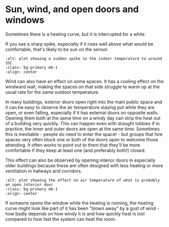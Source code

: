 # Sun, wind, and open doors and windows

Sometimes there is a heating curve, but it is interrupted for a while.

If you see a sharp spike, especially if it rises well above what would be comfortable, that's likely to be sun on the sensor.

```{image} ../images/plot-screenshots/sun-on-sensor.png
:alt: plot showing a sudden spike in the indoor temperature to around 35C
:class: bg-primary mb-1
:align: center
```

Wind can also have an effect on some spaces.  It has a cooling effect on the windward wall, making the spaces on that side struggle to warm up at the usual rate for the same outdoor temperature.  


In many buildings, exterior doors open right into the main public space and it can be easy to observe the air temperature staying put while they are open, or even falling, especially if it has external doors on opposite walls. Opening them both at the same time on a windy day can strip the heat out of a building very quickly.  This can happen even with draught lobbies if in practice, the inner and outer doors are open at the same time.  Sometimes this is inevitable - people do need to enter the space! - but groups that hire spaces very often block one or both of the doors open to welcome those attending. It often works to point out to them that they'll be more comfortable if they keep at least one (and preferably both!) closed.

This effect can also be observed by opening interior doors in especially older buildings because these are often designed with less heating or more ventilation in hallways and corridors.

```{image} ../images/plot-screenshots/venue-11-open-door.png
:alt: plot showing the effect on air temperature of what is probably an open interior door
:class: bg-primary mb-1
:align: center
```

If someone opens the window while the heating is running, the heating curve might look like part of it has been "blown away" by a gust of wind - how badly depends on how windy it is and how quickly heat is lost compared to how fast the system can heat the room.  




